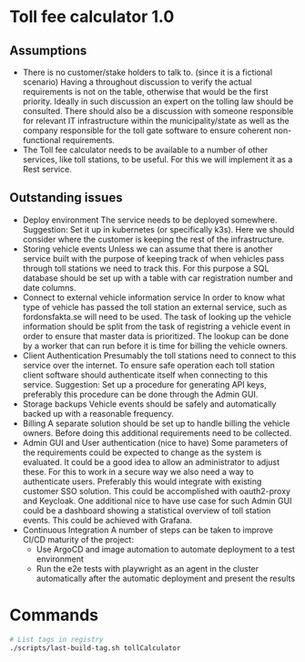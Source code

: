 # Toll fee calculator 1.0

## Assumptions

- There is no customer/stake holders to talk to. (since it is a fictional scenario)
    Having a throughout discussion to verify the actual requirements is not on the table, otherwise that would be the first priority.
    Ideally in such discussion an expert on the tolling law should be consulted. There should also be a discussion with someone responsible for relevant IT infrastructure within the municipality/state as well as the company responsible for the toll gate software to ensure coherent non-functional requirements.
- The Toll fee calculator needs to be available to a number of other services, like toll stations, to be useful.
    For this we will implement it as a Rest service.

## Outstanding issues

- Deploy environment
    The service needs to be deployed somewhere.
    Suggestion: Set it up in kubernetes (or specifically k3s). Here we should consider where the customer is keeping the rest of the infrastructure.
- Storing vehicle events
    Unless we can assume that there is another service built with the purpose of keeping track of when vehicles pass through toll stations we need to track this.
    For this purpose a SQL database should be set up with a table with car registration number and date columns.
- Connect to external vehicle information service
    In order to know what type of vehicle has passed the toll station an external service, such as fordonsfakta.se will need to be used.
    The task of looking up the vehicle information should be split from the task of registring a vehicle event in order to ensure that master data is prioritized. 
    The lookup can be done by a worker that can run before it is time for billing the vehicle owners.
- Client Authentication
    Presumably the toll stations need to connect to this service over the internet. To ensure safe operation each toll station client software should authenticate itself when connecting to this service. Suggestion: Set up a procedure for generating API keys, preferably this procedure can be done through the Admin GUI.
- Storage backups
    Vehicle events should be safely and automatically backed up with a reasonable frequency.
- Billing
    A separate solution should be set up to handle billing the vehicle owners. Before doing this additional requirements need to be collected.
- Admin GUI and User authentication (nice to have)
    Some parameters of the requirements could be expected to change as the system is evaluated. It could be a good idea to allow an administrator to adjust these.
    For this to work in a secure way we also need a way to authenticate users. Preferably this would integrate with existing customer SSO solution. This could be accomplished with oauth2-proxy and Keycloak.
    One additional nice to have use case for such Admin GUI could be a dashboard showing a statistical overview of toll station events. This could be achieved with Grafana.
- Continuous Integration
    A number of steps can be taken to improve CI/CD maturity of the project:
    - Use ArgoCD and image automation to automate deployment to a test environment
    - Run the e2e tests with playwright as an agent in the cluster automatically after the automatic deployment and present the results

# Commands

```bash
# List tags in registry
./scripts/last-build-tag.sh tollCalculator
```